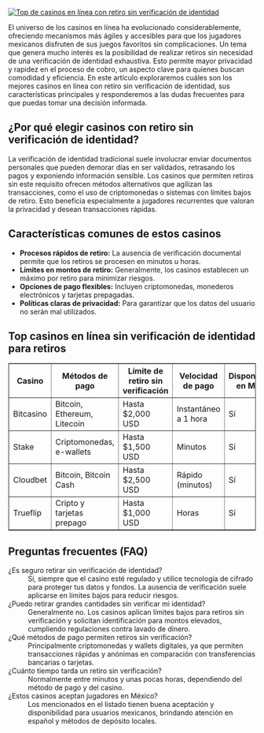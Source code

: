 [![Top de casinos en línea con retiro sin verificación de identidad](https://123-caf.pages.dev/gitsignup.png)](https://vrmoo.ru/Bt82HjjY)

<p>El universo de los casinos en línea ha evolucionado considerablemente, ofreciendo mecanismos más ágiles y accesibles para que los jugadores mexicanos disfruten de sus juegos favoritos sin complicaciones. Un tema que genera mucho interés es la posibilidad de realizar retiros sin necesidad de una verificación de identidad exhaustiva. Esto permite mayor privacidad y rapidez en el proceso de cobro, un aspecto clave para quienes buscan comodidad y eficiencia. En este artículo exploraremos cuáles son los mejores casinos en línea con retiro sin verificación de identidad, sus características principales y responderemos a las dudas frecuentes para que puedas tomar una decisión informada.</p>  <h2>¿Por qué elegir casinos con retiro sin verificación de identidad?</h2> <p>La verificación de identidad tradicional suele involucrar enviar documentos personales que pueden demorar días en ser validados, retrasando los pagos y exponiendo información sensible. Los casinos que permiten retiros sin este requisito ofrecen métodos alternativos que agilizan las transacciones, como el uso de criptomonedas o sistemas con límites bajos de retiro. Esto beneficia especialmente a jugadores recurrentes que valoran la privacidad y desean transacciones rápidas.</p>  <h2>Características comunes de estos casinos</h2> <ul>   <li><strong>Procesos rápidos de retiro:</strong> La ausencia de verificación documental permite que los retiros se procesen en minutos u horas.</li>   <li><strong>Límites en montos de retiro:</strong> Generalmente, los casinos establecen un máximo por retiro para minimizar riesgos.</li>   <li><strong>Opciones de pago flexibles:</strong> Incluyen criptomonedas, monederos electrónicos y tarjetas prepagadas.</li>   <li><strong>Políticas claras de privacidad:</strong> Para garantizar que los datos del usuario no serán mal utilizados.</li> </ul>  <h2>Top casinos en línea sin verificación de identidad para retiros</h2> <table border="1" cellpadding="5" cellspacing="0">   <thead>     <tr>       <th>Casino</th>       <th>Métodos de pago</th>       <th>Límite de retiro sin verificación</th>       <th>Velocidad de pago</th>       <th>Disponibilidad en México</th>     </tr>   </thead>   <tbody>     <tr>       <td>Bitcasino</td>       <td>Bitcoin, Ethereum, Litecoin</td>       <td>Hasta $2,000 USD</td>       <td>Instantáneo a 1 hora</td>       <td>Sí</td>     </tr>     <tr>       <td>Stake</td>       <td>Criptomonedas, e-wallets</td>       <td>Hasta $1,500 USD</td>       <td>Minutos</td>       <td>Sí</td>     </tr>     <tr>       <td>Cloudbet</td>       <td>Bitcoin, Bitcoin Cash</td>       <td>Hasta $2,500 USD</td>       <td>Rápido (minutos)</td>       <td>Sí</td>     </tr>     <tr>       <td>Trueflip</td>       <td>Cripto y tarjetas prepago</td>       <td>Hasta $1,000 USD</td>       <td>Horas</td>       <td>Sí</td>     </tr>   </tbody> </table>  <h2>Preguntas frecuentes (FAQ)</h2> <dl>   <dt>¿Es seguro retirar sin verificación de identidad?</dt>   <dd>Sí, siempre que el casino esté regulado y utilice tecnología de cifrado para proteger tus datos y fondos. La ausencia de verificación suele aplicarse en límites bajos para reducir riesgos.</dd>    <dt>¿Puedo retirar grandes cantidades sin verificar mi identidad?</dt>   <dd>Generalmente no. Los casinos aplican límites bajos para retiros sin verificación y solicitan identificación para montos elevados, cumpliendo regulaciones contra lavado de dinero.</dd>    <dt>¿Qué métodos de pago permiten retiros sin verificación?</dt>   <dd>Principalmente criptomonedas y wallets digitales, ya que permiten transacciones rápidas y anónimas en comparación con transferencias bancarias o tarjetas.</dd>    <dt>¿Cuánto tiempo tarda un retiro sin verificación?</dt>   <dd>Normalmente entre minutos y unas pocas horas, dependiendo del método de pago y del casino.</dd>    <dt>¿Estos casinos aceptan jugadores en México?</dt>   <dd>Los mencionados en el listado tienen buena aceptación y disponibilidad para usuarios mexicanos, brindando atención en español y métodos de depósito locales.</dd> </dl>